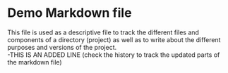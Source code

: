 # Demo Markdown file
This file is used as a descriptive file to track the different files and components of a directory (project) as well as to write about the different purposes and versions of the project.  
-THIS IS AN ADDED LINE (check the history to track the updated parts of the markdown file)
